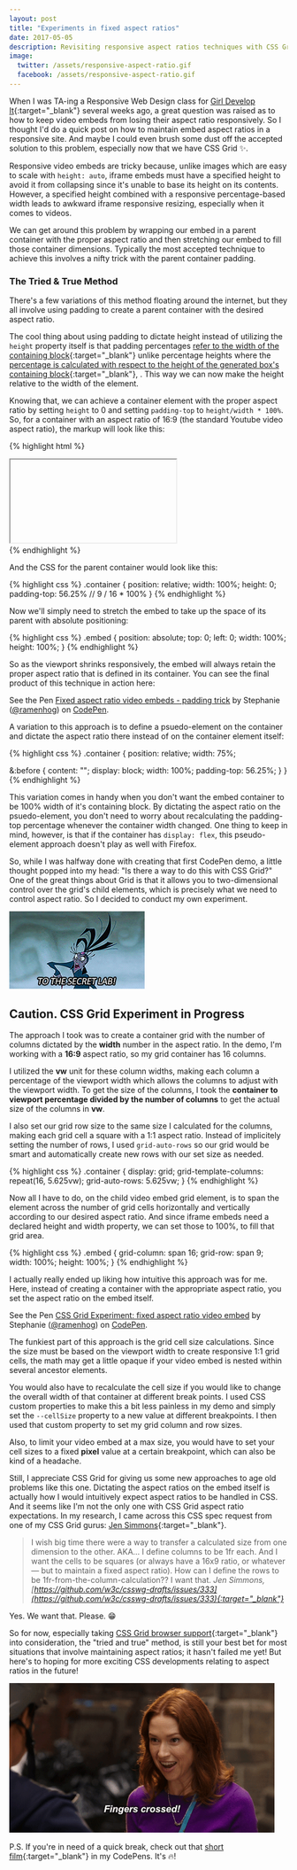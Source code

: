 ```yaml
---
layout: post
title: "Experiments in fixed aspect ratios"
date: 2017-05-05
description: Revisiting responsive aspect ratios techniques with CSS Grid
image: 
  twitter: /assets/responsive-aspect-ratio.gif
  facebook: /assets/responsive-aspect-ratio.gif
---
```


When I was TA-ing a Responsive Web Design class for [Girl Develop It](https://www.girldevelopit.com/){:target="_blank"} several weeks ago, a great question was raised as to how to keep video embeds from losing their aspect ratio responsively. So I thought I'd do a quick post on how to maintain embed aspect ratios in a responsive site. And maybe I could even brush some dust off the accepted solution to this problem, especially now that we have CSS Grid ✨.

<!--more-->

Responsive video embeds are tricky because, unlike images which are easy to scale with `height: auto`, iframe embeds must have a specified height to avoid it from collapsing since it's unable to base its height on its contents. However, a specified height combined with a responsive percentage-based width leads to awkward iframe responsive resizing, especially when it comes to videos. 

We can get around this problem by wrapping our embed in a parent container with the proper aspect ratio and then stretching our embed to fill those container dimensions. Typically the most accepted technique to achieve this involves a nifty trick with the parent container padding.

### The Tried &amp; True Method

There's a few variations of this method floating around the internet, but they all involve using padding to create a parent container with the desired aspect ratio. 

The cool thing about using padding to dictate height instead of utilizing the `height` property itself is that padding percentages [refer to the width of the containing block](https://developer.mozilla.org/en-US/docs/Web/CSS/padding?v=control){:target="_blank"} unlike percentage heights where the [percentage is calculated with respect to the height of the generated box's containing block](https://developer.mozilla.org/en-US/docs/Web/CSS/height){:target="_blank"}, . This way we can now make the height relative to the width of the element. 

Knowing that, we can achieve a container element with the proper aspect ratio by setting `height` to 0 and setting `padding-top` to `height/width * 100%`. So, for a container with an aspect ratio of 16:9 (the standard Youtube video aspect ratio), the markup will look like this:

{% highlight html %}
<div class="container">
  <iframe class="embed"></iframe>
</div>
{% endhighlight %}

And the CSS for the parent container would look like this:

{% highlight css %}
.container {
  position: relative;
  width: 100%;
  height: 0;
  padding-top: 56.25% // 9 / 16 * 100%
}
{% endhighlight %}

Now we'll simply need to stretch the embed to take up the space of its parent with absolute positioning:

{% highlight css %}
.embed {
  position: absolute;
  top: 0;
  left: 0;
  width: 100%;
  height: 100%;
}
{% endhighlight %}

So as the viewport shrinks responsively, the embed will always retain the proper aspect ratio that is defined in its container. You can see the final product of this technique in action here:

<p data-height="565" data-theme-id="28441" data-slug-hash="65d6ea9b7fa0a3f5d33d2f9fed067a3d" data-default-tab="css,result" data-user="ramenhog" data-embed-version="2" data-pen-title="Fixed aspect ratio video embeds - padding trick" class="codepen">See the Pen <a href="http://codepen.io/ramenhog/pen/65d6ea9b7fa0a3f5d33d2f9fed067a3d/">Fixed aspect ratio video embeds - padding trick</a> by Stephanie (<a href="http://codepen.io/ramenhog">@ramenhog</a>) on <a href="http://codepen.io">CodePen</a>.</p>
<script async src="https://production-assets.codepen.io/assets/embed/ei.js"></script>

A variation to this approach is to define a psuedo-element on the container and dictate the aspect ratio there instead of on the container element itself:

{% highlight css %}
.container {
  position: relative;
  width: 75%;

  &:before {
    content: "";
    display: block;
    width: 100%;
    padding-top: 56.25%;
  }
}
{% endhighlight %}

This variation comes in handy when you don't want the embed container to be 100% width of it's containing block. By dictating the aspect ratio on the psuedo-element, you don't need to worry about recalculating the padding-top percentage whenever the container width changed. One thing to keep in mind, however, is that if the container has `display: flex`, this pseudo-element approach doesn't play as well with Firefox.

So, while I was halfway done with creating that first CodePen demo, a little thought popped into my head: "Is there a way to do this with CSS Grid?" One of the great things about Grid is that it allows you to two-dimensional control over the grid's child elements, which is precisely what we need to control aspect ratio. So I decided to conduct my own experiment.

<img src="/assets/secret-lab.gif" alt="To the secret lab!" class="image image--small" />

## Caution. CSS Grid Experiment in Progress

The approach I took was to create a container grid with the number of columns dictated by the **width** number in the aspect ratio. In the demo, I'm working with a **16:9** aspect ratio, so my grid container has 16 columns.

I utilized the **vw** unit for these column widths, making each column a percentage of the viewport width which allows the columns to adjust with the viewport width. To get the size of the columns, I took the **container to viewport percentage divided by the number of columns** to get the actual size of the columns in **vw**.

I also set our grid row size to the same size I calculated for the columns, making each grid cell a square with a 1:1 aspect ratio. Instead of implicitely setting the number of rows, I used `grid-auto-rows` so our grid would be smart and automatically create new rows with our set size as needed.

{% highlight css %}
.container {
  display: grid;
  grid-template-columns: repeat(16, 5.625vw);
  grid-auto-rows: 5.625vw;
}
{% endhighlight %}

Now all I have to do, on the child video embed grid element, is to span the element across the number of grid cells horizontally and vertically according to our desired aspect ratio. And since iframe embeds need a declared height and width property, we can set those to 100%, to fill that grid area.

{% highlight css %}
.embed {
  grid-column: span 16;
  grid-row: span 9;
  width: 100%;
  height: 100%;
}
{% endhighlight %}

I actually really ended up liking how intuitive this approach was for me. Here, instead of creating a container with the appropriate aspect ratio, you set the aspect ratio on the embed itself.

<p data-height="370" data-theme-id="28441" data-slug-hash="196e49797107763ba27a91490948ac81" data-default-tab="css,result" data-user="ramenhog" data-embed-version="2" data-pen-title="CSS Grid Experiment: fixed aspect ratio video embed" class="codepen">See the Pen <a href="http://codepen.io/ramenhog/pen/196e49797107763ba27a91490948ac81/">CSS Grid Experiment: fixed aspect ratio video embed</a> by Stephanie (<a href="http://codepen.io/ramenhog">@ramenhog</a>) on <a href="http://codepen.io">CodePen</a>.</p>
<script async src="https://production-assets.codepen.io/assets/embed/ei.js"></script>

The funkiest part of this approach is the grid cell size calculations. Since the size must be based on the viewport width to create responsive 1:1 grid cells, the math may get a little opaque if your video embed is nested within several ancestor elements.

You would also have to recalculate the cell size if you would like to change the overall width of that container at different break points. I used CSS custom properties to make this a bit less painless in my demo and simply set the `--cellSize` property to a new value at different breakpoints. I then used that custom property to set my grid column and row sizes.

Also, to limit your video embed at a max size, you would have to set your cell sizes to a fixed **pixel** value at a certain breakpoint, which can also be kind of a headache.

Still, I appreciate CSS Grid for giving us some new approaches to age old problems like this one. Dictating the aspect ratios on the embed itself is actually how I would intuitively expect aspect ratios to be handled in CSS. And it seems like I'm not the only one with CSS Grid aspect ratio expectations. In my research, I came across this CSS spec request from one of my CSS Grid gurus: [Jen Simmons](https://twitter.com/jensimmons?ref_src=twsrc%5Egoogle%7Ctwcamp%5Eserp%7Ctwgr%5Eauthor){:target="_blank"}.

> I wish big time there were a way to transfer a calculated size from one dimension to the other. AKA… I define columns to be 1fr each. And I want the cells to be squares (or always have a 16x9 ratio, or whatever — but to maintain a fixed aspect ratio). How can I define the rows to be 1fr-from-the-column-calculation?? I want that.
_Jen Simmons, [https://github.com/w3c/csswg-drafts/issues/333](https://github.com/w3c/csswg-drafts/issues/333){:target="_blank"}_

Yes. We want that. Please. 😁

So for now, especially taking [CSS Grid browser support](http://caniuse.com/#feat=css-grid){:target="_blank"} into consideration, the "tried and true" method, is still your best bet for most situations that involve maintaining aspect ratios; it hasn't failed me yet! But here's to hoping for more exciting CSS developments relating to aspect ratios in the future!

<img src="/assets/fingers-crossed.gif" alt="Fingers crossed!" class="image image--small" />

P.S. If you're in need of a quick break, check out that [short film](https://www.youtube.com/watch?v=upPCohrJcbw){:target="_blank"} in my CodePens. It's 🔥!



